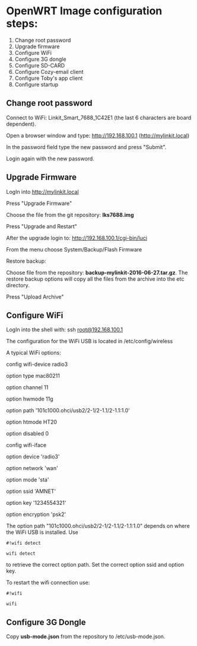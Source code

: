 # OpenWRT Image configuration steps: #

1. Change root password
2. Upgrade firmware
3. Configure WiFi
4. Configure 3G dongle
5. Configure SD-CARD
6. Configure Cozy-email client
7. Configure Toby's app client
8. Configure startup

## Change root password ##
Connect to WiFi: Linkit_Smart_7688_1C42E1 (the last 6 characters are board dependent).

Open a browser window and type: http://192.168.100.1 (http://mylinkit.local)

In the password field type the new password and press "Submit".

Login again with the new password.

## Upgrade Firmware ##
LogIn into http://mylinkit.local

Press "Upgrade Firmware"

Choose the file from the git repository: **lks7688.img**

Press "Upgrade and Restart"

After the upgrade login to: http://192.168.100.1/cgi-bin/luci

From the menu choose System/Backup/Flash Firmware

Restore backup:

Choose file from the repository: **backup-mylinkit-2016-06-27.tar.gz**. The restore backup options will copy all the files from the archive into the etc directory.

Press "Upload Archive"

## Configure WiFi ##
LogIn into the shell with: ssh root@192.168.100.1

The configuration for the WiFi USB is located in /etc/config/wireless

A typical WiFi options:

config wifi-device  radio3
                    
option type     mac80211                            

option channel  11                                      

option hwmode   11g                                 

option path     '101c1000.ohci/usb2/2-1/2-1.1/2-1.1:1.0'

option htmode   HT20                                

option disabled 0                                       
                                                                

config wifi-iface                                         

option device   'radio3'                            

option network  'wan'                               

option mode     'sta'                                   

option ssid     'AMNET'                                 

option key '1234554321'                                 

option encryption 'psk2'


The option path "101c1000.ohci/usb2/2-1/2-1.1/2-1.1:1.0" depends on where the WiFi USB is installed. Use

```
#!wifi detect

wifi detect
```
to retrieve the correct option path. Set the correct option ssid and option key.

To restart the wifi connection use:

```
#!wifi

wifi
```

## Configure 3G Dongle ##

Copy **usb-mode.json** from the repository to /etc/usb-mode.json.
